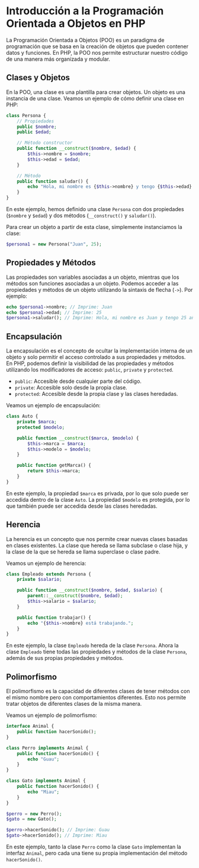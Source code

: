 # Introducción a la Programación Orientada a Objetos en PHP

La Programación Orientada a Objetos (POO) es un paradigma de programación que se basa en la creación de objetos que pueden contener datos y funciones. En PHP, la POO nos permite estructurar nuestro código de una manera más organizada y modular.

## Clases y Objetos

En la POO, una clase es una plantilla para crear objetos. Un objeto es una instancia de una clase. Veamos un ejemplo de cómo definir una clase en PHP:

```php
class Persona {
    // Propiedades
    public $nombre;
    public $edad;

    // Método constructor
    public function __construct($nombre, $edad) {
        $this->nombre = $nombre;
        $this->edad = $edad;
    }

    // Método
    public function saludar() {
        echo "Hola, mi nombre es {$this->nombre} y tengo {$this->edad} años.";
    }
}
```

En este ejemplo, hemos definido una clase `Persona` con dos propiedades (`$nombre` y `$edad`) y dos métodos (`__construct()` y `saludar()`).

Para crear un objeto a partir de esta clase, simplemente instanciamos la clase:

```php
$persona1 = new Persona("Juan", 25);
```

## Propiedades y Métodos

Las propiedades son variables asociadas a un objeto, mientras que los métodos son funciones asociadas a un objeto. Podemos acceder a las propiedades y métodos de un objeto utilizando la sintaxis de flecha (`->`). Por ejemplo:

```php
echo $persona1->nombre; // Imprime: Juan
echo $persona1->edad; // Imprime: 25
$persona1->saludar(); // Imprime: Hola, mi nombre es Juan y tengo 25 años.
```

## Encapsulación

La encapsulación es el concepto de ocultar la implementación interna de un objeto y solo permitir el acceso controlado a sus propiedades y métodos. En PHP, podemos definir la visibilidad de las propiedades y métodos utilizando los modificadores de acceso: `public`, `private` y `protected`.

- `public`: Accesible desde cualquier parte del código.
- `private`: Accesible solo desde la propia clase.
- `protected`: Accesible desde la propia clase y las clases heredadas.

Veamos un ejemplo de encapsulación:

```php
class Auto {
    private $marca;
    protected $modelo;

    public function __construct($marca, $modelo) {
        $this->marca = $marca;
        $this->modelo = $modelo;
    }

    public function getMarca() {
        return $this->marca;
    }
}
```

En este ejemplo, la propiedad `$marca` es privada, por lo que solo puede ser accedida dentro de la clase `Auto`. La propiedad `$modelo` es protegida, por lo que también puede ser accedida desde las clases heredadas.

## Herencia

La herencia es un concepto que nos permite crear nuevas clases basadas en clases existentes. La clase que hereda se llama subclase o clase hija, y la clase de la que se hereda se llama superclase o clase padre.

Veamos un ejemplo de herencia:

```php
class Empleado extends Persona {
    private $salario;

    public function __construct($nombre, $edad, $salario) {
        parent::__construct($nombre, $edad);
        $this->salario = $salario;
    }

    public function trabajar() {
        echo "{$this->nombre} está trabajando.";
    }
}
```

En este ejemplo, la clase `Empleado` hereda de la clase `Persona`. Ahora la clase `Empleado` tiene todas las propiedades y métodos de la clase `Persona`, además de sus propias propiedades y métodos.

## Polimorfismo

El polimorfismo es la capacidad de diferentes clases de tener métodos con el mismo nombre pero con comportamientos diferentes. Esto nos permite tratar objetos de diferentes clases de la misma manera.

Veamos un ejemplo de polimorfismo:

```php
interface Animal {
    public function hacerSonido();
}

class Perro implements Animal {
    public function hacerSonido() {
        echo "Guau";
    }
}

class Gato implements Animal {
    public function hacerSonido() {
        echo "Miau";
    }
}

$perro = new Perro();
$gato = new Gato();

$perro->hacerSonido(); // Imprime: Guau
$gato->hacerSonido(); // Imprime: Miau
```

En este ejemplo, tanto la clase `Perro` como la clase `Gato` implementan la interfaz `Animal`, pero cada una tiene su propia implementación del método `hacerSonido()`.
